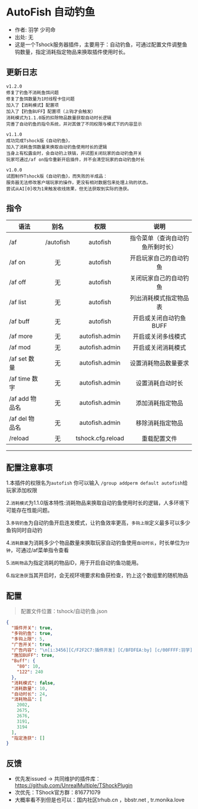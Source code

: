 # AutoFish 自动钓鱼

- 作者: 羽学 少司命
- 出处: 无
- 这是一个Tshock服务器插件，主要用于：自动钓鱼，可通过配置文件调整鱼钩数量，指定消耗指定物品来换取插件使用时长。

## 更新日志

```
v1.2.0
修复了钓鱼不消耗鱼饵问题
修复了鱼饵数量为1时线程卡住问题
加入了【消耗模式】配置项
加入了【钓鱼BUFF】配置项（上钩才会触发）
消耗模式为1.1.0版的扣除物品数量获取自动时长逻辑
完善了自动钓鱼的指令系统，并对其做了不同权限与模式下的内容显示

v1.1.0
成功完成Tshock版《自动钓鱼》，
加入了消耗鱼饵数量来换取自动钓鱼使用时长的逻辑
当身上有松露虫时，会自动钓上铁镐，并试图关闭玩家的自动钓鱼开关
玩家可通过/af on指令重新开启插件，并不会清空玩家的自动钓鱼时长

v1.0.0
试图制作Tshock版《自动钓鱼》，而失败的半成品：
服务器无法修改客户端玩家的操作，更没有相对数据包来处理上钩的状态。
尝试从AI[0]改为1来触发收线效果，但无法获取到实际的渔获。

```

## 指令

| 语法                             | 别名  |       权限       |                   说明                   |
| -------------------------------- | :---: | :--------------: | :--------------------------------------: |
| /af  | /autofish |   autofish    |    指令菜单（查询自动钓鱼所剩时长）    |
| /af on  | 无 |   autofish    |    开启玩家自己的自动钓鱼    |
| /af off  | 无 |   autofish    |    关闭玩家自己的自动钓鱼    |
| /af list  | 无 |   autofish    |    列出消耗模式指定物品表    |
| /af buff  | 无 |   autofish    |    开启或关闭自动钓鱼BUFF    |
| /af more  | 无 |   autofish.admin    |    开启或关闭多线模式   |
| /af mod  | 无 |   autofish.admin    |    开启或关闭消耗模式   |
| /af set 数量 | 无 |   autofish.admin    |    设置消耗物品数量要求    |
| /af time 数字  | 无 |   autofish.admin    |    设置消耗自动时长    |
| /af add 物品名  | 无 |   autofish.admin    |    添加消耗指定物品    |
| /af del 物品名  | 无 |   autofish.admin    |    移除消耗指定物品    |
| /reload  | 无 |   tshock.cfg.reload    |    重载配置文件    |

---
配置注意事项
---
1.本插件的权限名为`autofish` 你可以输入 `/group addperm default autofish`给玩家添加权限

2.`消耗模式`为1.1.0版本特性:消耗物品来换取自动钓鱼使用时长的逻辑，人多环境下可能存在性能问题。

3.`多钩钓鱼`为自动钓鱼开启连发模式，让钓鱼效率更高，`多钩上限`定义最多可以多少鱼钩同时自动钓
  
4.`消耗数量`为消耗多少个物品数量来换取玩家自动钓鱼使用`自动时长`，时长单位为`分钟`，可通过/af菜单指令查看

5.`消耗物品`为指定消耗的物品ID，用于开启自动钓鱼功能用。

6.`指定渔获`当其开启时，会无视环境要求和鱼获检查，钓上这个数组里的随机物品

## 配置
> 配置文件位置：tshock/自动钓鱼.json
```json
{
  "插件开关": true,
  "多钩钓鱼": true,
  "多钩上限": 5,
  "广告开关": true,
  "广告内容": "\n[i:3456][C/F2F2C7:插件开发] [C/BFDFEA:by] [c/00FFFF:羽学] | [c/7CAEDD:少司命][i:3459]",
  "施加BUFF": true,
  "Buff": {
    "80": 10,
    "122": 240
  },
  "消耗模式": false,
  "消耗数量": 10,
  "自动时长": 24,
  "消耗物品": [
    2002,
    2675,
    2676,
    3191,
    3194
  ],
  "指定渔获": []
}
```
## 反馈
- 优先发issued -> 共同维护的插件库：https://github.com/UnrealMultiple/TShockPlugin
- 次优先：TShock官方群：816771079
- 大概率看不到但是也可以：国内社区trhub.cn ，bbstr.net , tr.monika.love

